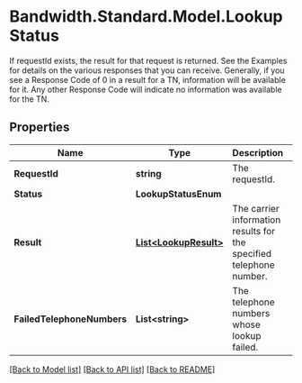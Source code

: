 # Bandwidth.Standard.Model.LookupStatus
If requestId exists, the result for that request is returned. See the Examples for details on the various responses that you can receive. Generally, if you see a Response Code of 0 in a result for a TN, information will be available for it.  Any other Response Code will indicate no information was available for the TN.

## Properties

Name | Type | Description | Notes
------------ | ------------- | ------------- | -------------
**RequestId** | **string** | The requestId. | [optional] 
**Status** | **LookupStatusEnum** |  | [optional] 
**Result** | [**List&lt;LookupResult&gt;**](LookupResult.md) | The carrier information results for the specified telephone number. | [optional] 
**FailedTelephoneNumbers** | **List&lt;string&gt;** | The telephone numbers whose lookup failed. | [optional] 

[[Back to Model list]](../README.md#documentation-for-models) [[Back to API list]](../README.md#documentation-for-api-endpoints) [[Back to README]](../README.md)

